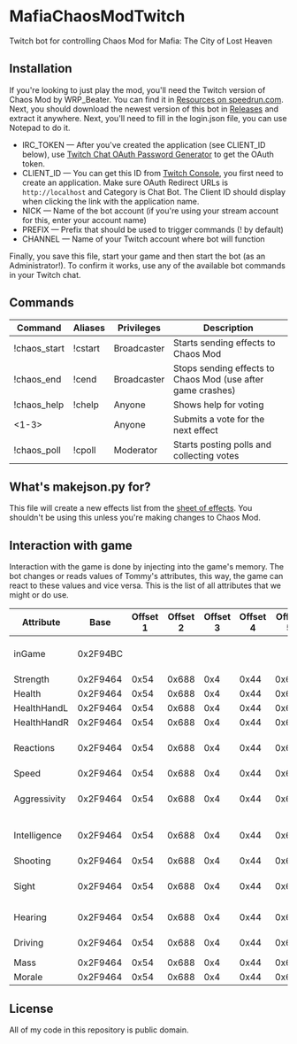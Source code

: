 # MafiaChaosModTwitch
Twitch bot for controlling Chaos Mod for Mafia: The City of Lost Heaven

## Installation
If you're looking to just play the mod, you'll need the Twitch version of Chaos Mod by WRP_Beater. You can find it in [Resources on speedrun.com](https://www.speedrun.com/mafia_ce/resources). Next, you should download the newest version of this bot in [Releases](https://github.com/KawaiiWafu/MafiaChaosModTwitch/releases) and extract it anywhere. Next, you'll need to fill in the login.json file, you can use Notepad to do it.

* IRC_TOKEN — After you've created the application (see CLIENT_ID below), use [Twitch Chat OAuth Password Generator](https://twitchapps.com/tmi/) to get the OAuth token.
* CLIENT_ID — You can get this ID from [Twitch Console](https://dev.twitch.tv/console), you first need to create an application. Make sure OAuth Redirect URLs is `http://localhost` and Category is Chat Bot. The Client ID should display when clicking the link with the application name.
* NICK — Name of the bot account (if you're using your stream account for this, enter your account name)
* PREFIX — Prefix that should be used to trigger commands (! by default)
* CHANNEL — Name of your Twitch account where bot will function

Finally, you save this file, start your game and then start the bot (as an Administrator!). To confirm it works, use any of the available bot commands in your Twitch chat.

## Commands

| Command           | Aliases      | Privileges  | Description                                                 |
|-------------------|--------------|-------------|-------------------------------------------------------------|
| !chaos_start      | !cstart      | Broadcaster | Starts sending effects to Chaos Mod                         |
| !chaos_end        | !cend        | Broadcaster | Stops sending effects to Chaos Mod (use after game crashes) |
| !chaos_help       | !chelp       | Anyone      | Shows help for voting                                       |
| <1-3>             |              | Anyone      | Submits a vote for the next effect                          |
| !chaos_poll       | !cpoll       | Moderator   | Starts posting polls and collecting votes                   |

## What's makejson.py for?

This file will create a new effects list from the [sheet of effects](https://docs.google.com/spreadsheets/d/1O-RrihWUizSNoTArYNuGz7bja_0ewbpXMjyf5FijBf4). You shouldn't be using this unless you're making changes to Chaos Mod.

## Interaction with game

Interaction with the game is done by injecting into the game's memory. The bot changes or reads values of Tommy's attributes, this way, the game can react to these values and vice versa. This is the list of all attributes that we might or do use.

| Attribute    | Base     | Offset 1 | Offset 2 | Offset 3 | Offset 4 | Offset 5 | Usage                             |
|--------------|----------|----------|----------|----------|----------|----------|-----------------------------------|
| inGame       | 0x2F94BC |          |          |          |          |          | Determines if the game is loading |
| Strength     | 0x2F9464 | 0x54     | 0x688    | 0x4      | 0x44     | 0x640    | No usage                          |
| Health       | 0x2F9464 | 0x54     | 0x688    | 0x4      | 0x44     | 0x644    | No usage                          |
| HealthHandL  | 0x2F9464 | 0x54     | 0x688    | 0x4      | 0x44     | 0x648    | No usage                          |
| HealthHandR  | 0x2F9464 | 0x54     | 0x688    | 0x4      | 0x44     | 0x64C    | No usage                          |
| Reactions    | 0x2F9464 | 0x54     | 0x688    | 0x4      | 0x44     | 0x658    | Effect toggles (1–16)             |
| Speed        | 0x2F9464 | 0x54     | 0x688    | 0x4      | 0x44     | 0x65C    | No usage                          |
| Aggressivity | 0x2F9464 | 0x54     | 0x688    | 0x4      | 0x44     | 0x660    | Effect toggles (17–32)            |
| Intelligence | 0x2F9464 | 0x54     | 0x688    | 0x4      | 0x44     | 0x664    | Effect toggles (33–48)            |
| Shooting     | 0x2F9464 | 0x54     | 0x688    | 0x4      | 0x44     | 0x668    | No usage                          |
| Sight        | 0x2F9464 | 0x54     | 0x688    | 0x4      | 0x44     | 0x66C    | Effect toggles (49–64)            |
| Hearing      | 0x2F9464 | 0x54     | 0x688    | 0x4      | 0x44     | 0x670    | Effect cooldown                   |
| Driving      | 0x2F9464 | 0x54     | 0x688    | 0x4      | 0x44     | 0x674    | Effect duration                   |
| Mass         | 0x2F9464 | 0x54     | 0x688    | 0x4      | 0x44     | 0x678    | No usage                          |
| Morale       | 0x2F9464 | 0x54     | 0x688    | 0x4      | 0x44     | 0x67C    | No usage                          |

## License
All of my code in this repository is public domain.
